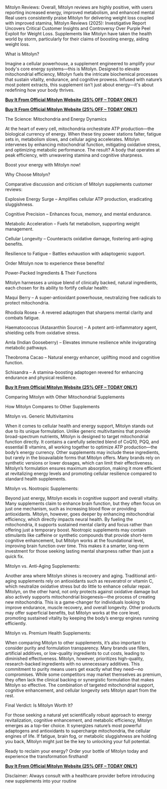 Mitolyn Reviews: Overall, Mitolyn reviews are highly positive, with users reporting increased energy, improved metabolism, and enhanced mental Real users consistently praise Mitolyn for delivering weight loss coupled with improved stamina, Mitolyn Reviews (2025): Investigative Report Uncovers Critical Customer Insights and Controversy Over Purple Peel Exploit for Weight Loss. Supplements like Mitolyn have taken the health world by storm, particularly for their claims of boosting energy, aiding weight loss.

What is Mitolyn?

Imagine a cellular powerhouse, a supplement engineered to amplify your body's core energy systems—this is Mitolyn. Designed to elevate mitochondrial efficiency, Mitolyn fuels the intricate biochemical processes that sustain vitality, endurance, and cognitive prowess. Infused with nature’s most potent extracts, this supplement isn't just about energy—it's about redefining how your body thrives.

 **[Buy It From Official Mitolyn Website (25% OFF – TODAY ONLY)](https://8df33x0djhpx2bvdlkwgzc0z6k.hop.clickbank.net)**
 

**[Buy It From Official Mitolyn Website (25% OFF – TODAY ONLY)](https://8df33x0djhpx2bvdlkwgzc0z6k.hop.clickbank.net)**
 

The Science: Mitochondria and Energy Dynamics

At the heart of every cell, mitochondria orchestrate ATP production—the biological currency of energy. When these tiny power stations falter, fatigue sets in, metabolism slows, and cellular aging accelerates. Mitolyn intervenes by enhancing mitochondrial function, mitigating oxidative stress, and optimizing metabolic performance. The result? A body that operates at peak efficiency, with unwavering stamina and cognitive sharpness.

Boost your energy with Mitolyn now!

 

Why Choose Mitolyn?

 

Comparative discussion and criticism of Mitolyn supplements customer reviews:

 

Explosive Energy Surge – Amplifies cellular ATP production, eradicating sluggishness.

 

Cognitive Precision – Enhances focus, memory, and mental endurance.

 

Metabolic Acceleration – Fuels fat metabolism, supporting weight management.

 

Cellular Longevity – Counteracts oxidative damage, fostering anti-aging benefits.

 

Resilience to Fatigue – Battles exhaustion with adaptogenic support.

 

Order Mitolyn now to experience these benefits!

 

Power-Packed Ingredients & Their Functions

 

Mitolyn harnesses a unique blend of clinically backed, natural ingredients, each chosen for its ability to fortify cellular health:

 

Maqui Berry – A super-antioxidant powerhouse, neutralizing free radicals to protect mitochondria.

 

Rhodiola Rosea – A revered adaptogen that sharpens mental clarity and combats fatigue.

 

Haematococcus (Astaxanthin Source) – A potent anti-inflammatory agent, shielding cells from oxidative stress.

 

Amla (Indian Gooseberry) – Elevates immune resilience while invigorating metabolic pathways.

 

Theobroma Cacao – Natural energy enhancer, uplifting mood and cognitive function.

 

Schisandra – A stamina-boosting adaptogen revered for enhancing endurance and physical resilience.

 

**[Buy It From Official Mitolyn Website (25% OFF – TODAY ONLY)](https://8df33x0djhpx2bvdlkwgzc0z6k.hop.clickbank.net)**
 

Comparing Mitolyn with Other Mitochondrial Supplements

How Mitolyn Compares to Other Supplements

Mitolyn vs. Generic Multivitamins

When it comes to cellular health and energy support, Mitolyn stands out due to its unique formulation. Unlike generic multivitamins that provide broad-spectrum nutrients, Mitolyn is designed to target mitochondrial function directly. It contains a carefully selected blend of CoQ10, PQQ, and essential B vitamins, all working together to optimize ATP production—the body’s energy currency. Other supplements may include these ingredients, but rarely in the bioavailable forms that Mitolyn offers. Many brands rely on synthetic versions or lower dosages, which can limit their effectiveness. Mitolyn’s formulation ensures maximum absorption, making it more efficient at revitalizing energy levels and promoting cellular resilience compared to standard health supplements.

Mitolyn vs. Nootropic Supplements:

Beyond just energy, Mitolyn excels in cognitive support and overall vitality. Many supplements claim to enhance brain function, but they often focus on just one mechanism, such as increasing blood flow or providing antioxidants. Mitolyn, however, goes deeper by enhancing mitochondrial efficiency, which directly impacts neural health. By fueling the mitochondria, it supports sustained mental clarity and focus rather than offering just a temporary boost. Nootropic supplements may contain stimulants like caffeine or synthetic compounds that provide short-term cognitive enhancement, but Mitolyn works at the foundational level, improving brain function over time. This makes it a smarter, long-term investment for those seeking lasting mental sharpness rather than just a quick fix.

Mitolyn vs. Anti-Aging Supplements:

Another area where Mitolyn shines is recovery and aging. Traditional anti-aging supplements rely on antioxidants such as resveratrol or vitamin C, which neutralize oxidative stress but do little to enhance cellular repair. Mitolyn, on the other hand, not only protects against oxidative damage but also actively supports mitochondrial biogenesis—the process of creating new mitochondria. This is a game-changer for individuals looking to improve endurance, muscle recovery, and overall longevity. Other products may offer superficial benefits, but Mitolyn works at the core level, promoting sustained vitality by keeping the body’s energy engines running efficiently.

Mitolyn vs. Premium Health Supplements:

When comparing Mitolyn to other supplements, it’s also important to consider purity and formulation transparency. Many brands use fillers, artificial additives, or low-quality ingredients to cut costs, leading to diminished effectiveness. Mitolyn, however, prioritizes high-quality, research-backed ingredients with no unnecessary additives. This commitment to purity means users get exactly what they need—no compromises. While some competitors may market themselves as premium, they often lack the clinical backing or synergistic formulation that makes Mitolyn so effective. The combination of targeted mitochondrial support, cognitive enhancement, and cellular longevity sets Mitolyn apart from the rest.

 

Final Verdict: Is Mitolyn Worth It?

 

For those seeking a natural yet scientifically robust approach to energy revitalization, cognitive enhancement, and metabolic efficiency, Mitolyn emerges as a top-tier choice. It synergizes nature’s most powerful adaptogens and antioxidants to supercharge mitochondria, the cellular engines of life. If fatigue, brain fog, or metabolic sluggishness are holding you back, Mitolyn might just be the key to unlocking your full potential.

 

Ready to reclaim your energy? Order your bottle of Mitolyn today and experience the transformation firsthand! 

 

**[Buy It From Official Mitolyn Website (25% OFF – TODAY ONLY)](https://8df33x0djhpx2bvdlkwgzc0z6k.hop.clickbank.net)**
 

Disclaimer: Always consult with a healthcare provider before introducing new supplements into your routine
